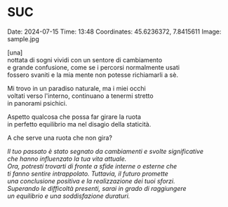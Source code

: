 # SUC   
Date: 2024-07-15
Time: 13:48
Coordinates: 45.6236372, 7.8415611
Image: sample.jpg  

[una]  
nottata di sogni vividi con un sentore di cambiamento  
e grande confusione, come se i percorsi normalmente usati  
fossero svaniti e la mia mente non potesse richiamarli a sè.  

Mi trovo in un paradiso naturale, ma i miei occhi  
voltati verso l'interno, continuano a tenermi stretto  
in panorami psichici.  

Aspetto qualcosa che possa far girare la ruota  
in perfetto equilibrio ma nel disagio della staticità.  

A che serve una ruota che non gira?  

*Il tuo passato è stato segnato da cambiamenti e svolte significative  
che hanno influenzato la tua vita attuale.   
Ora, potresti trovarti di fronte a sfide interne o esterne che  
ti fanno sentire intrappolato. Tuttavia, il futuro promette  
una conclusione positiva e la realizzazione dei tuoi sforzi.  
Superando le difficoltà presenti, sarai in grado di raggiungere  
un equilibrio e una soddisfazione duraturi.*


